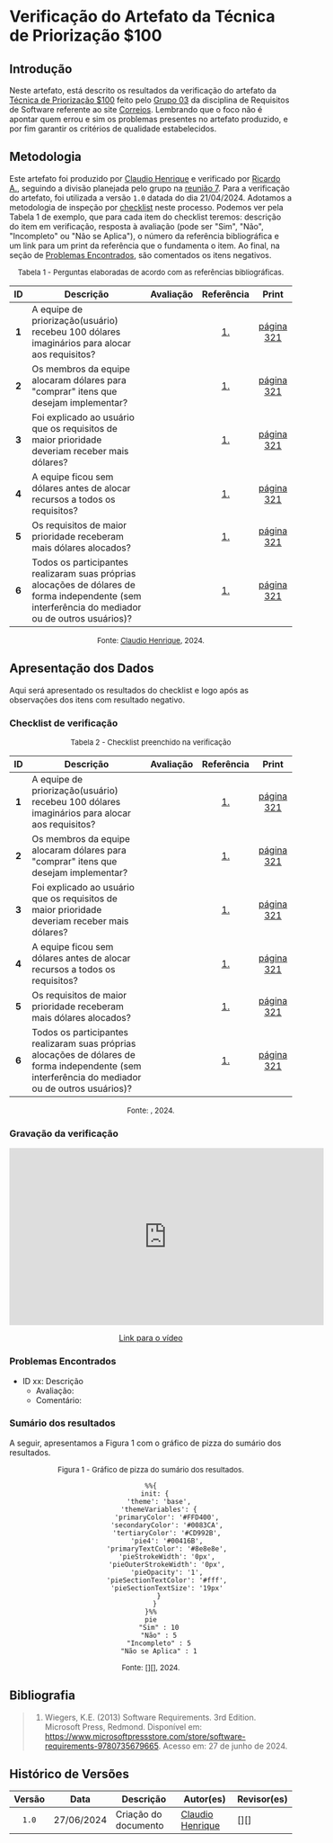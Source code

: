 # Verificação do Artefato da Técnica de Priorização $100

## Introdução

Neste artefato, está descrito os resultados da verificação do artefato da [Técnica de Priorização $100](https://requisitos-de-software.github.io/2024.1-Correios/priorizacao/tecnicas/%24100/) feito pelo [Grupo 03](https://requisitos-de-software.github.io/2024.1-Correios/) da disciplina de Requisitos de Software referente ao site [Correios](https://www.correios.com.br/). Lembrando que o foco não é apontar quem errou e sim os problemas presentes no artefato produzido, e por fim garantir os critérios de qualidade estabelecidos.

## Metodologia

Este artefato foi produzido por [Claudio Henrique][ClaudioGH] e verificado por [Ricardo A.][RicardoGH], seguindo a divisão planejada pelo grupo na [reunião 7](https://requisitos-de-software.github.io/2024.1-Correios/atas/ata7/). Para a verificação do artefato, foi utilizada a versão `1.0` datada do dia 21/04/2024. Adotamos a metodologia de inspeção por [checklist](#checklist-de-verificacao) neste processo. Podemos ver pela Tabela 1 de exemplo, que para cada item do checklist teremos: descrição do item em verificação, resposta à avaliação (pode ser "Sim", "Não", "Incompleto" ou "Não se Aplica"), o número da referência bibliográfica e um link para um print da referência que o fundamenta o item. Ao final, na seção de [Problemas Encontrados](#problemas-encontrados), são comentados os itens negativos.

<font size="2"><p style="text-align: center">Tabela 1 - Perguntas elaboradas de acordo com as referências bibliográficas.</p></font>

<center>

| ID | Descrição | Avaliação | Referência | Print |
|:--:| --------- | :-------: | :--------: | :---: |
| **1** | A equipe de priorização(usuário) recebeu 100 dólares imaginários para alocar aos requisitos? |  | [1.](#ref1) | [página 321][pag321] |
| **2** | Os membros da equipe alocaram dólares para "comprar" itens que desejam implementar? |  | [1.](#ref1) | [página 321][pag321] |
| **3** | Foi explicado ao usuário que os requisitos de maior prioridade deveriam receber mais dólares? |  | [1.](#ref1) | [página 321][pag321] |
| **4** | A equipe ficou sem dólares antes de alocar recursos a todos os requisitos? |  | [1.](#ref1) | [página 321][pag321] |
| **5** | Os requisitos de maior prioridade receberam mais dólares alocados? |  | [1.](#ref1) | [página 321][pag321] |
| **6** | Todos os participantes realizaram suas próprias alocações de dólares de forma independente (sem interferência do mediador ou de outros usuários)? |  | [1.](#ref1) | [página 321][pag321] |

</center>

[pag321]: ../../../../assets/prints_verificacao/claudio/pag321-part1.png
[pag322]: ../../../../assets/prints_verificacao/claudio/pag322-part2.png

<font size="2"><p style="text-align: center">Fonte: [Claudio Henrique](https://github.com/claudiohsc), 2024.</p></font>

## Apresentação dos Dados

Aqui será apresentado os resultados do checklist e logo após as observações dos itens com resultado negativo.

### Checklist de verificação

<font size="2"><p style="text-align: center">Tabela 2 - Checklist preenchido na verificação</p></font>

<center>

| ID | Descrição | Avaliação | Referência | Print |
|:--:| --------- | :-------: | :--------: | :---: |
| **1** | A equipe de priorização(usuário) recebeu 100 dólares imaginários para alocar aos requisitos? |  | [1.](#ref1) | [página 321][pag321] |
| **2** | Os membros da equipe alocaram dólares para "comprar" itens que desejam implementar? |  | [1.](#ref1) | [página 321][pag321] |
| **3** | Foi explicado ao usuário que os requisitos de maior prioridade deveriam receber mais dólares? |  | [1.](#ref1) | [página 321][pag321] |
| **4** | A equipe ficou sem dólares antes de alocar recursos a todos os requisitos? |  | [1.](#ref1) | [página 321][pag321] |
| **5** | Os requisitos de maior prioridade receberam mais dólares alocados? |  | [1.](#ref1) | [página 321][pag321] |
| **6** | Todos os participantes realizaram suas próprias alocações de dólares de forma independente (sem interferência do mediador ou de outros usuários)? |  | [1.](#ref1) | [página 321][pag321] |

</center>


<font size="2"><p style="text-align: center">Fonte: [](https://github.com/), 2024.</p></font>

### Gravação da verificação

<!-- para o iframe do vídeo, bote width = 560 e height = 315 -->

<div style="text-align: center;">
    <iframe width="560" height="315" src="https://www.youtube.com/embed" title="Apresentação 7 Interação Humano Computador 2024.1 - Grupo 3" frameborder="0" allow="accelerometer; autoplay; clipboard-write; encrypted-media; gyroscope; picture-in-picture; web-share" referrerpolicy="strict-origin-when-cross-origin" allowfullscreen></iframe>
</div>

<p style="text-align: center">
    <a href="link"> Link para o vídeo </a>
</p>

### Problemas Encontrados

<!--- Aqui será apresentado todos os problemas identificados durante o processo de verificação do artefato de link do artefato. --->

- ID xx: Descrição
    - Avaliação:
    - Comentário:

### Sumário dos resultados

<!-- Conte as quantidade de ocorrencias e coloque no Grafico a quantidade em cada tipo de avaliação (se não ouver incidencia de um tipo como "não se aplica", apague a linha do mesmo)-->
A seguir, apresentamos a Figura 1 com o gráfico de pizza do sumário dos resultados.

<font size="2"><p style="text-align: center">Figura 1 - Gráfico de pizza do sumário dos resultados.</p></font>

<center>

``` mermaid
%%{
  init: {
    'theme': 'base',
    'themeVariables': {
        'primaryColor': '#FFD400',
        'secondaryColor': '#0083CA',
        'tertiaryColor': '#CD992B',
        'pie4': '#00416B',
        'primaryTextColor': '#8e8e8e',
        'pieStrokeWidth': '0px',
        'pieOuterStrokeWidth': '0px',
        'pieOpacity': '1',
        'pieSectionTextColor': '#fff',
        'pieSectionTextSize': '19px'
    }
  }
}%%
pie
    "Sim" : 10
    "Não" : 5
    "Incompleto" : 5
    "Não se Aplica" : 1
```

</center>

<font size="2"><p style="text-align: center">Fonte: [][], 2024.</p></font>

## Bibliografia

> 1. <a id="ref1"> </a>Wiegers, K.E. (2013) Software Requirements. 3rd Edition. Microsoft Press, Redmond. Disponível em: https://www.microsoftpressstore.com/store/software-requirements-9780735679665. Acesso em: 27 de junho de 2024.

## Histórico de Versões

| Versão | Data | Descrição | Autor(es) | Revisor(es) |
| :----: | :--: | --------- | ----------- | ------ |
| `1.0`  | 27/06/2024 | Criação do documento | [Claudio Henrique][ClaudioGH] | [][] |

[ClaudioGH]: https://github.com/claudiohsc
[DaniloGH]: https://github.com/Danilo-Carvalho-Antunes
[EliasGH]: https://github.com/EliasOliver21
[GabrielBGH]: https://github.com/Bertolazi
[GabrielFGH]: https://github.com/MMcLovin
[PabloGH]: https://github.com/pabloheika
[RicardoGH]: https://www.github.com/avmricardo